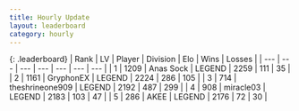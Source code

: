 ```yaml
---
title: Hourly Update
layout: leaderboard
category: hourly
---
```


{: .leaderboard}
| Rank | LV | Player | Division | Elo | Wins | Losses |
| --- | --- | --- | --- | --- | --- | --- |
| <span data-change="0">1</span> | 1209 | <span title="ID: 203132">Anas Sock</span> | LEGEND | <span data-change="0">2259</span> | <span data-change="0">111</span> | <span data-change="0">35</span> |
| <span data-change="0">2</span> | 1161 | <span title="ID: 315148">GryphonEX</span> | LEGEND | <span data-change="0">2224</span> | <span data-change="0">286</span> | <span data-change="0">105</span> |
| <span data-change="1">3</span> | 714 | <span title="ID: 562775">theshrineone909</span> | LEGEND | <span data-change="11">2192</span> | <span data-change="3">487</span> | <span data-change="1">299</span> |
| <span data-change="-1">4</span> | 908 | <span title="ID: 416373">miracle03</span> | LEGEND | <span data-change="0">2183</span> | <span data-change="0">103</span> | <span data-change="0">47</span> |
| <span data-change="0">5</span> | 286 | <span title="ID: 455100">AKEE</span> | LEGEND | <span data-change="0">2176</span> | <span data-change="0">72</span> | <span data-change="0">30</span> |